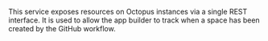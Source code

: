 This service exposes resources on Octopus instances via a single REST interface. It is used to
allow the app builder to track when a space has been created by the GitHub workflow.